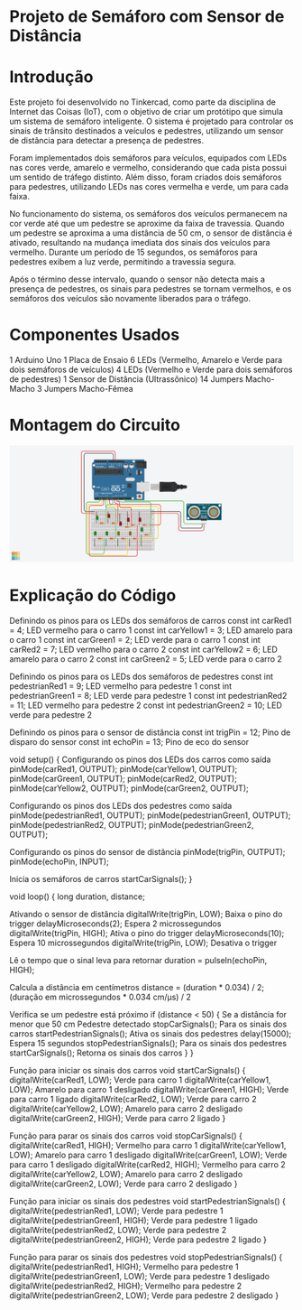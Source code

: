 # Projeto de Semáforo com Sensor de Distância

# Introdução

Este projeto foi desenvolvido no Tinkercad, como parte da disciplina de Internet
das Coisas (IoT), com o objetivo de criar um protótipo que simula um sistema de 
semáforo inteligente. O sistema é projetado para controlar os sinais de trânsito
destinados a veículos e pedestres, utilizando um sensor de distância para detectar
a presença de pedestres.

Foram implementados dois semáforos para veículos, equipados com LEDs nas cores
verde, amarelo e vermelho, considerando que cada pista possui um sentido de tráfego
distinto. Além disso, foram criados dois semáforos para pedestres, utilizando LEDs 
nas cores vermelha e verde, um para cada faixa.

No funcionamento do sistema, os semáforos dos veículos permanecem na cor verde até que
um pedestre se aproxime da faixa de travessia. Quando um pedestre se aproxima a uma 
distância de 50 cm, o sensor de distância é ativado, resultando na mudança imediata 
dos sinais dos veículos para vermelho. Durante um período de 15 segundos, os semáforos
para pedestres exibem a luz verde, permitindo a travessia segura.

Após o término desse intervalo, quando o sensor não detecta mais a presença de pedestres,
os sinais para pedestres se tornam vermelhos, e os semáforos dos veículos são novamente 
liberados para o tráfego.

# Componentes Usados


1 Arduino Uno
1 Placa de Ensaio
6 LEDs (Vermelho, Amarelo e Verde para dois semáforos de veículos)
4 LEDs (Vermelho e Verde para dois semáforos de pedestres)
1 Sensor de Distância (Ultrassônico)
14 Jumpers Macho-Macho
3 Jumpers Macho-Fêmea


# Montagem do Circuito

![Imagem do Circuito](Semafaro1.png)

# Explicação do Código


 Definindo os pinos para os LEDs dos semáforos de carros
const int carRed1 = 4;     LED vermelho para o carro 1
const int carYellow1 = 3;  LED amarelo para o carro 1
const int carGreen1 = 2;   LED verde para o carro 1
const int carRed2 = 7;     LED vermelho para o carro 2
const int carYellow2 = 6;  LED amarelo para o carro 2
const int carGreen2 = 5;   LED verde para o carro 2

 Definindo os pinos para os LEDs dos semáforos de pedestres
const int pedestrianRed1 = 9;      LED vermelho para pedestre 1
const int pedestrianGreen1 = 8;    LED verde para pedestre 1
const int pedestrianRed2 = 11;     LED vermelho para pedestre 2
const int pedestrianGreen2 = 10;    LED verde para pedestre 2

 Definindo os pinos para o sensor de distância
const int trigPin = 12;  Pino de disparo do sensor
const int echoPin = 13;  Pino de eco do sensor

void setup() {
    Configurando os pinos dos LEDs dos carros como saída
  pinMode(carRed1, OUTPUT);
  pinMode(carYellow1, OUTPUT);
  pinMode(carGreen1, OUTPUT);
  pinMode(carRed2, OUTPUT);
  pinMode(carYellow2, OUTPUT);
  pinMode(carGreen2, OUTPUT);

 Configurando os pinos dos LEDs dos pedestres como saída
  pinMode(pedestrianRed1, OUTPUT);
  pinMode(pedestrianGreen1, OUTPUT);
  pinMode(pedestrianRed2, OUTPUT);
  pinMode(pedestrianGreen2, OUTPUT);

   Configurando os pinos do sensor de distância
  pinMode(trigPin, OUTPUT);
  pinMode(echoPin, INPUT);
  
 Inicia os semáforos de carros
  startCarSignals();
}

void loop() {
  long duration, distance;
  
   Ativando o sensor de distância
  digitalWrite(trigPin, LOW);  Baixa o pino do trigger
  delayMicroseconds(2);         Espera 2 microssegundos
  digitalWrite(trigPin, HIGH);  Ativa o pino do trigger
  delayMicroseconds(10);        Espera 10 microssegundos
  digitalWrite(trigPin, LOW);   Desativa o trigger
  
   Lê o tempo que o sinal leva para retornar
  duration = pulseIn(echoPin, HIGH);
  
   Calcula a distância em centímetros
  distance = (duration * 0.034) / 2;  (duração em microssegundos * 0.034 cm/µs) / 2

   Verifica se um pedestre está próximo
  if (distance < 50) {  Se a distância for menor que 50 cm
     Pedestre detectado
    stopCarSignals();          Para os sinais dos carros
    startPedestrianSignals();  Ativa os sinais dos pedestres
    delay(15000);              Espera 15 segundos
    stopPedestrianSignals();   Para os sinais dos pedestres
    startCarSignals();         Retorna os sinais dos carros
  }
}

 Função para iniciar os sinais dos carros
void startCarSignals() {
  digitalWrite(carRed1, LOW);    Verde para carro 1
  digitalWrite(carYellow1, LOW);  Amarelo para carro 1 desligado
  digitalWrite(carGreen1, HIGH);  Verde para carro 1 ligado
  digitalWrite(carRed2, LOW);     Verde para carro 2
  digitalWrite(carYellow2, LOW);  Amarelo para carro 2 desligado
  digitalWrite(carGreen2, HIGH);  Verde para carro 2 ligado
}

 Função para parar os sinais dos carros
void stopCarSignals() {
  digitalWrite(carRed1, HIGH);    Vermelho para carro 1
  digitalWrite(carYellow1, LOW);   Amarelo para carro 1 desligado
  digitalWrite(carGreen1, LOW);    Verde para carro 1 desligado
  digitalWrite(carRed2, HIGH);     Vermelho para carro 2
  digitalWrite(carYellow2, LOW);    Amarelo para carro 2 desligado
  digitalWrite(carGreen2, LOW);     Verde para carro 2 desligado
}

 Função para iniciar os sinais dos pedestres
void startPedestrianSignals() {
  digitalWrite(pedestrianRed1, LOW);   Verde para pedestre 1
  digitalWrite(pedestrianGreen1, HIGH);  Verde para pedestre 1 ligado
  digitalWrite(pedestrianRed2, LOW);     Verde para pedestre 2
  digitalWrite(pedestrianGreen2, HIGH);  Verde para pedestre 2 ligado
}

 Função para parar os sinais dos pedestres
void stopPedestrianSignals() {
  digitalWrite(pedestrianRed1, HIGH);   Vermelho para pedestre 1
  digitalWrite(pedestrianGreen1, LOW);  Verde para pedestre 1 desligado
  digitalWrite(pedestrianRed2, HIGH);    Vermelho para pedestre 2
  digitalWrite(pedestrianGreen2, LOW);   Verde para pedestre 2 desligado
}
